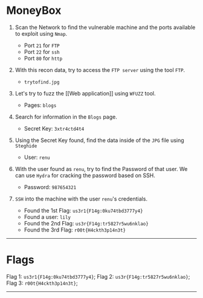 # MoneyBox

1. Scan the Network to find the vulnerable machine and the ports available to exploit using `Nmap`.
	* Port `21` for `FTP`
	* Port `22` for `ssh`
	* Port `80` for `http`

2. With this recon data, try to access the `FTP server` using the tool `FTP`. 
	* `trytofind.jpg`

3. Let's try to fuzz the [[Web application]] using `WFUZZ` tool.
	* Pages: `blogs`

4. Search for information in the `Blogs` page.
	* Secret Key: `3xtr4ctd4t4`

5. Using the Secret Key found, find the data inside of the `JPG` file using `Steghide`
	* User: `renu`

6. With the user found as `renu`, try to find the Password of that user. We can use `Hydra` for cracking the password based on SSH.
	* Password: `987654321`

7. `SSH` into the machine with the user `renu`'s credentials.
	* Found the 1st Flag: `us3r1{F14g:0ku74tbd3777y4}`
	* Found a user: `lily`
	* Found the 2nd Flag: `us3r{F14g:tr5827r5wu6nklao}`
	* Found the 3rd Flag: `r00t{H4ckth3p14n3t}`

--------
# Flags

Flag 1: `us3r1{F14g:0ku74tbd3777y4}`;
Flag 2: `us3r{F14g:tr5827r5wu6nklao}`;
Flag 3: `r00t{H4ckth3p14n3t}`;

------
